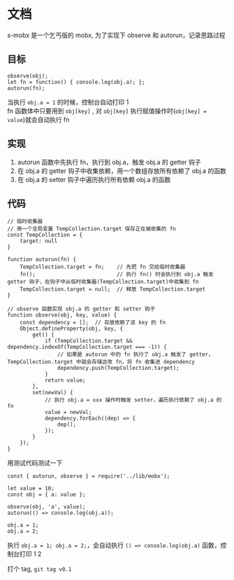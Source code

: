 # 文档 
s-mobx 是一个乞丐版的 mobx, 为了实现下 observe 和 autorun，记录思路过程

## 目标

```
observe(obj);
let fn = function() { console.log(obj.a); };
autorun(fn);
```

当执行 `obj.a = 1` 的时候，控制台自动打印 1   
fn 函数体中只要用到 `obj[key]` , 对 `obj[key]` 执行赋值操作时(`obj[key] = value`)就会自动执行 fn

## 实现

1. autorun 函数中先执行 fn，执行到 obj.a，触发 obj.a 的 getter 钩子
2. 在 obj.a 的 getter 钩子中收集依赖，用一个数组存放所有依赖了 obj.a 的函数
3. 在 obj.a 的 setter 钩子中遍历执行所有依赖 obj.a 的函数

## 代码

```
// 临时收集器
// 用一个全局变量 TempCollection.target 保存正在被收集的 fn 
const TempCollection = {
    target: null
}

function autorun(fn) {
    TempCollection.target = fn;    // 先把 fn 交给临时收集器
    fn();                          // 执行 fn() 时会执行到 obj.a 触发 getter 钩子，在钩子中从临时收集器(TempCollection.target)中收集到 fn
    TempCollection.target = null;  // 释放 TempCollection.target
}

// observe 函数实现 obj.a 的 getter 和 setter 钩子
function observe(obj, key, value) {
    const dependency = [];  // 存放依赖了该 key 的 fn
    Object.defineProperty(obj, key, {
        get() {
            if (TempCollection.target && dependency.indexOf(TempCollection.target === -1)) {
                // 如果是 autorun 中的 fn 执行了 obj.a 触发了 getter，TempCollection.target 中就会存储这改 fn，将 fn 收集进 dependency
                dependency.push(TempCollection.target);
            }
            return value;
        },
        set(newVal) {
            // 执行 obj.a = xxx 操作时触发 setter，遍历执行依赖了 obj.a 的 fn
            value = newVal;
            dependency.forEach((dep) => {
                dep();
            });
        }
    });
}
```

用测试代码测试一下

```
const { autorun, observe } = require('../lib/mobx');

let value = 10;
const obj = { a: value };

observe(obj, 'a', value);
autorun(() => console.log(obj.a));

obj.a = 1;
obj.a = 2;
```

执行 `obj.a = 1; obj.a = 2;`，会自动执行 `() => console.log(obj.a)` 函数，控制台打印 1 2

打个 tag, `git tag v0.1`

